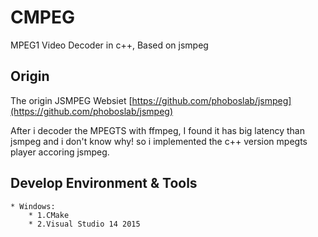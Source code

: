 # CMPEG  
MPEG1 Video Decoder in c++, Based on jsmpeg  

## Origin
The origin JSMPEG Websiet [https://github.com/phoboslab/jsmpeg](https://github.com/phoboslab/jsmpeg)

After i decoder the MPEGTS with ffmpeg, I found it has big latency than jsmpeg and i don't know why! so i implemented the c++ version mpegts player accoring jsmpeg.

## Develop Environment & Tools   
    * Windows:   
        * 1.CMake  
        * 2.Visual Studio 14 2015  
